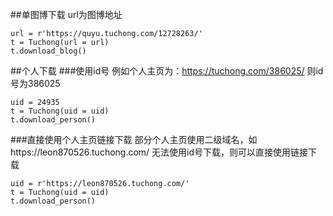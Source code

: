 ##单图博下载
url为图博地址

	url = r'https://quyu.tuchong.com/12728263/'
	t = Tuchong(url = url)
	t.download_blog()

##个人下载
###使用id号
例如个人主页为：https://tuchong.com/386025/
则id号为386025

    uid = 24935
    t = Tuchong(uid = uid)
    t.download_person()

###直接使用个人主页链接下载
部分个人主页使用二级域名，如https://leon870526.tuchong.com/
无法使用id号下载，则可以直接使用链接下载

    uid = r'https://leon870526.tuchong.com/'
    t = Tuchong(uid = uid)
    t.download_person()